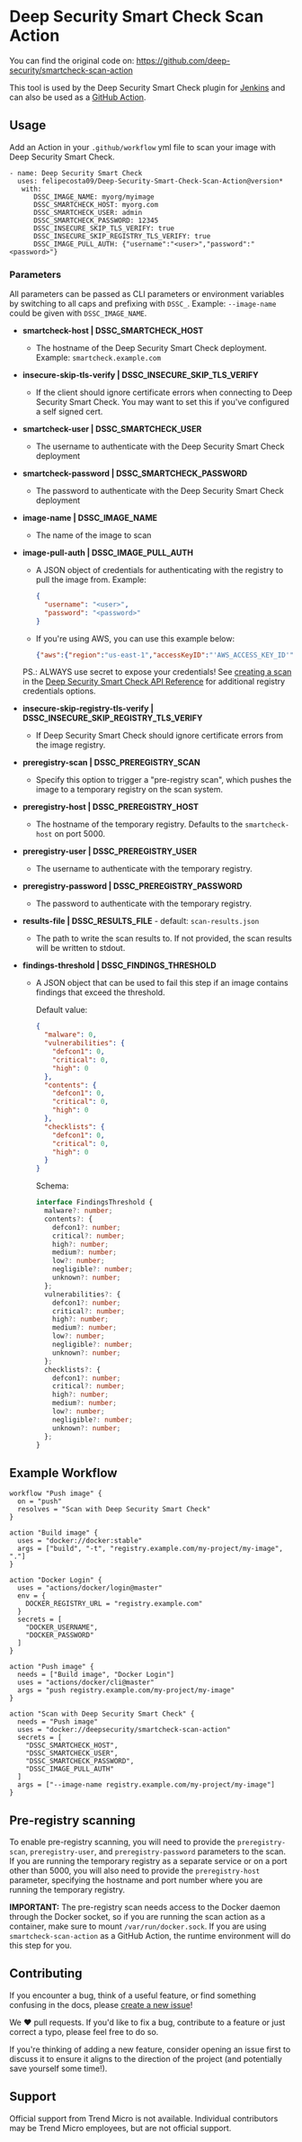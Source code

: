 # Deep Security Smart Check Scan Action

You can find the original code on: https://github.com/deep-security/smartcheck-scan-action

[Deep Security Smart Check]: https://www.trendmicro.com/smartcheck

This tool is used by the Deep Security Smart Check plugin for [Jenkins](https://plugins.jenkins.io/deepsecurity-smartcheck/) and can
also be used as a [GitHub Action](https://github.com/features/actions).

## Usage

Add an Action in your `.github/workflow` yml file to scan your image with Deep Security
Smart Check.

```main.workflow
- name: Deep Security Smart Check
  uses: felipecosta09/Deep-Security-Smart-Check-Scan-Action@version*
   with:
      DSSC_IMAGE_NAME: myorg/myimage
      DSSC_SMARTCHECK_HOST: myorg.com
      DSSC_SMARTCHECK_USER: admin
      DSSC_SMARTCHECK_PASSWORD: 12345
      DSSC_INSECURE_SKIP_TLS_VERIFY: true
      DSSC_INSECURE_SKIP_REGISTRY_TLS_VERIFY: true
      DSSC_IMAGE_PULL_AUTH: {"username":"<user>","password":"<password>"}
```

### Parameters

All parameters can be passed as CLI parameters or environment variables by
switching to all caps and prefixing with `DSSC_`. Example: `--image-name` could
be given with `DSSC_IMAGE_NAME`.

- **smartcheck-host | DSSC_SMARTCHECK_HOST**
  - The hostname of the Deep Security Smart Check deployment. Example:
    `smartcheck.example.com`
- **insecure-skip-tls-verify | DSSC_INSECURE_SKIP_TLS_VERIFY**
  - If the client should ignore certificate errors when connecting to Deep
    Security Smart Check. You may want to set this if you've configured a self
    signed cert.
- **smartcheck-user | DSSC_SMARTCHECK_USER**
  - The username to authenticate with the Deep Security Smart Check deployment
- **smartcheck-password | DSSC_SMARTCHECK_PASSWORD**
  - The password to authenticate with the Deep Security Smart Check deployment
- **image-name | DSSC_IMAGE_NAME**
  - The name of the image to scan
- **image-pull-auth | DSSC_IMAGE_PULL_AUTH**

  - A JSON object of credentials for authenticating with the registry to pull
    the image from. Example:

    ```json
    {
      "username": "<user>",
      "password": "<password>"
    }
    ``` 
  - If you're using AWS, you can use this example below: 

    ```json
    {"aws":{"region":"us-east-1","accessKeyID":"'AWS_ACCESS_KEY_ID'","secretAccessKey":"'AWS_SECRET_ACCESS_KEY'"}}
    ```
  PS.: ALWAYS use secret to expose your credentials!
    See [creating a scan][] in the [Deep Security Smart Check API Reference][]
    for additional registry credentials options.

- **insecure-skip-registry-tls-verify | DSSC_INSECURE_SKIP_REGISTRY_TLS_VERIFY**
  - If Deep Security Smart Check should ignore certificate errors from the image
    registry.
- **preregistry-scan | DSSC_PREREGISTRY_SCAN**
  - Specify this option to trigger a "pre-registry scan", which pushes the image
    to a temporary registry on the scan system.
- **preregistry-host | DSSC_PREREGISTRY_HOST**
  - The hostname of the temporary registry. Defaults to the `smartcheck-host` on
    port 5000.
- **preregistry-user | DSSC_PREREGISTRY_USER**
  - The username to authenticate with the temporary registry.
- **preregistry-password | DSSC_PREREGISTRY_PASSWORD**
  - The password to authenticate with the temporary registry.

[deep security smart check api reference]:
  https://deep-security.github.io/smartcheck-docs/api/index.html
[creating a scan]:
  https://deep-security.github.io/smartcheck-docs/api/index.html#operation/createScan

- **results-file | DSSC_RESULTS_FILE** - default: `scan-results.json`
  - The path to write the scan results to. If not provided, the scan results
    will be written to stdout.
- **findings-threshold | DSSC_FINDINGS_THRESHOLD**

  - A JSON object that can be used to fail this step if an image contains
    findings that exceed the threshold.

    Default value:

    ```json
    {
      "malware": 0,
      "vulnerabilities": {
        "defcon1": 0,
        "critical": 0,
        "high": 0
      },
      "contents": {
        "defcon1": 0,
        "critical": 0,
        "high": 0
      },
      "checklists": {
        "defcon1": 0,
        "critical": 0,
        "high": 0
      }
    }
    ```

    Schema:

    ```typescript
    interface FindingsThreshold {
      malware?: number;
      contents?: {
        defcon1?: number;
        critical?: number;
        high?: number;
        medium?: number;
        low?: number;
        negligible?: number;
        unknown?: number;
      };
      vulnerabilities?: {
        defcon1?: number;
        critical?: number;
        high?: number;
        medium?: number;
        low?: number;
        negligible?: number;
        unknown?: number;
      };
      checklists?: {
        defcon1?: number;
        critical?: number;
        high?: number;
        medium?: number;
        low?: number;
        negligible?: number;
        unknown?: number;
      };
    }
    ```

## Example Workflow

```main.workflow
workflow "Push image" {
  on = "push"
  resolves = "Scan with Deep Security Smart Check"
}

action "Build image" {
  uses = "docker://docker:stable"
  args = ["build", "-t", "registry.example.com/my-project/my-image", "."]
}

action "Docker Login" {
  uses = "actions/docker/login@master"
  env = {
    DOCKER_REGISTRY_URL = "registry.example.com"
  }
  secrets = [
    "DOCKER_USERNAME",
    "DOCKER_PASSWORD"
  ]
}

action "Push image" {
  needs = ["Build image", "Docker Login"]
  uses = "actions/docker/cli@master"
  args = "push registry.example.com/my-project/my-image"
}

action "Scan with Deep Security Smart Check" {
  needs = "Push image"
  uses = "docker://deepsecurity/smartcheck-scan-action"
  secrets = [
    "DSSC_SMARTCHECK_HOST",
    "DSSC_SMARTCHECK_USER",
    "DSSC_SMARTCHECK_PASSWORD",
    "DSSC_IMAGE_PULL_AUTH"
  ]
  args = ["--image-name registry.example.com/my-project/my-image"]
}
```

## Pre-registry scanning

To enable pre-registry scanning, you will need to provide the
`preregistry-scan`, `preregistry-user`, and `preregistry-password` parameters to
the scan. If you are running the temporary registry as a separate service or on
a port other than 5000, you will also need to provide the `preregistry-host`
parameter, specifying the hostname and port number where you are running the
temporary registry.

**IMPORTANT:** The pre-registry scan needs access to the Docker daemon through
the Docker socket, so if you are running the scan action as a container, make
sure to mount `/var/run/docker.sock`. If you are using `smartcheck-scan-action`
as a GitHub Action, the runtime environment will do this step for you.

## Contributing

If you encounter a bug, think of a useful feature, or find something confusing
in the docs, please
[create a new issue](https://github.com/deep-security/smartcheck-scan-action/issues/new)!

We :heart: pull requests. If you'd like to fix a bug, contribute to a feature or
just correct a typo, please feel free to do so.

If you're thinking of adding a new feature, consider opening an issue first to
discuss it to ensure it aligns to the direction of the project (and potentially
save yourself some time!).

## Support

Official support from Trend Micro is not available. Individual contributors may
be Trend Micro employees, but are not official support.
